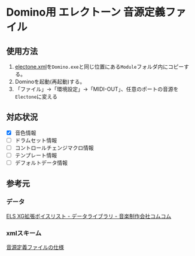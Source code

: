 # Domino用 エレクトーン 音源定義ファイル

## 使用方法

1. [electone.xml](./electone.xml)を`Domino.exe`と同じ位置にある`Module`フォルダ内にコピーする。
1. Dominoを起動(再起動)する。
1. 「ファイル」→「環境設定」→「MIDI-OUT」、任意のポートの音源を`Electone`に変える

## 対応状況

- [x] 音色情報
- [ ] ドラムセット情報
- [ ] コントロールチェンジマクロ情報
- [ ] テンプレート情報
- [ ] デフォルトデータ情報

## 参考元

### データ

[ELS XG拡張ボイスリスト - データライブラリ -
音楽制作会社コムコム](http://www.comcom2.com/lib/els_ext_xg_voice_list.html#113)

### xmlスキーム

[音源定義ファイルの仕様](http://5.pro.tok2.com/~mpc/ranzan86/domino/Domino129/Manual/module.htm)
